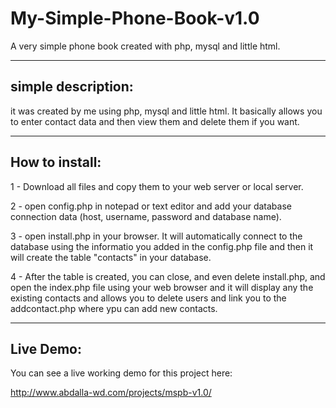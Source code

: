 # My-Simple-Phone-Book-v1.0
A very simple phone book created with php, mysql and little html.

---------------------
simple description:
---------------------

it was created by me using php, mysql and little html. It basically allows you to enter contact data and then view them and delete them if you want.

-----------------
How to install:
-----------------
1 - Download all files and copy them to your web server or local server.

2 - open config.php in notepad or text editor and add your database connection data (host, username, password and database name).

3 - open install.php in your browser. It will automatically connect to the database using the informatio you added in the config.php file and then it will create the table "contacts" in your database.

4 - After the table is created, you can close, and even delete install.php, and open the index.php file  using your web browser and it will display any the existing contacts and allows you to delete users and link you to the addcontact.php where ypu can add new contacts.

----------------------------
Live Demo:
----------------------------

You can see a live working demo for this project here:

http://www.abdalla-wd.com/projects/mspb-v1.0/
